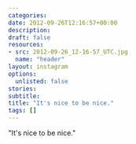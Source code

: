 ```yaml
---
categories:
date: 2012-09-26T12:16:57+00:00
description:
draft: false
resources:
- src: 2012-09-26_12-16-57_UTC.jpg
  name: "header"
layout: instagram
options:
  unlisted: false
stories:
subtitle:
title: "It's nice to be nice."
tags: []
---
```


"It's nice to be nice."
